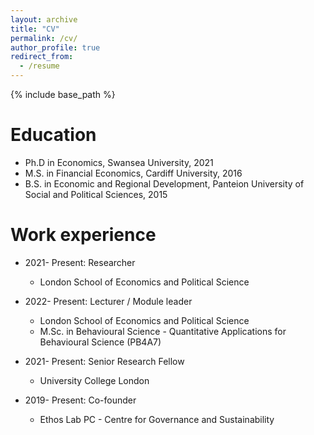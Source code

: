 ```yaml
---
layout: archive
title: "CV"
permalink: /cv/
author_profile: true
redirect_from:
  - /resume
---
```


{% include base_path %}

Education
======
* Ph.D in Economics, Swansea University, 2021
* M.S. in Financial Economics, Cardiff University, 2016
* B.S. in Economic and Regional Development, Panteion University of Social and Political Sciences, 2015

Work experience
======
* 2021- Present: Researcher
  * London School of Economics and Political Science 
  

* 2022- Present: Lecturer / Module leader
  * London School of Economics and Political Science 
  * M.Sc. in Behavioural Science - Quantitative Applications for Behavioural Science (PB4A7)

* 2021- Present: Senior Research Fellow 
  * University College London
  
* 2019- Present: Co-founder 
  * Ethos Lab PC - Centre for Governance and Sustainability
  
